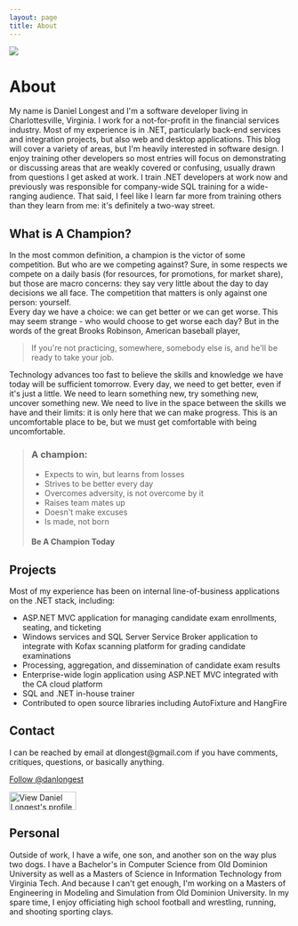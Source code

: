 ```yaml
---
layout: page
title: About
---
```

<div id="aside">
<img id="portrait" src='{{ site.url }}/images/Picture4.jpg' />
</div>
<h1>About</h1>
<div>My name is Daniel Longest and I'm a software developer living in Charlottesville, Virginia.  I work for a not-for-profit in the financial services industry.  Most of my experience is in .NET, particularly back-end services and integration projects, but also web and desktop applications.  This blog will cover a variety of areas, but I'm heavily interested in software design.  I enjoy training other developers so most entries will focus on demonstrating or discussing areas that are weakly covered or confusing, usually drawn from questions I get asked at work.  I train .NET developers at work now and previously was responsible for company-wide SQL training for a wide-ranging audience.  That said, I feel like I learn far more from training others than they learn from me: it's definitely a two-way street.
</div>
<h2>What is A Champion?</h2>
<div>
In the most common definition, a champion is the victor of some competition.  But who are we competing against?  Sure, in some respects we compete on a daily basis (for resources, for promotions, for market share), but those are macro concerns: they say very little about the day to day decisions we all face.  The competition that matters is only against one person: yourself. 
</div>
<div>
Every day we have a choice: we can get better or we can get worse.  This may seem strange - who would choose to get worse each day?  But in the words of the great Brooks Robinson, American baseball player,</div>
<blockquote>If you're not practicing, somewhere, somebody else is, and he'll be ready to take your job.</blockquote>
<div>
Technology advances too fast to believe the skills and knowledge we have today will be sufficient tomorrow. Every day, we need to get better, even if it's just a little.  We need to learn something new, try something new, uncover something new.  We need to live in the space between the skills we have and their limits: it is only here that we can make progress.  This is an uncomfortable place to be, but we must get comfortable with being uncomfortable. 
</div>
<div>
<blockquote>
<h3>A champion:</h3>
<ul>
<li>Expects to win, but learns from losses</li>
<li>Strives to be better every day</li>
<li>Overcomes adversity, is not overcome by it</li>
<li>Raises team mates up</li>
<li>Doesn't make excuses</li>
<li>Is made, not born</li>
</ul>
<h4>Be A Champion Today</h4></blockquote>
</div>
<div>
<h2>Projects</h2>
Most of my experience has been on internal line-of-business applications on the .NET stack, including:
<ul>
<li>ASP.NET MVC application for managing candidate exam enrollments, seating, and ticketing</li>
<li>Windows services and SQL Server Service Broker application to integrate with Kofax scanning platform for grading candidate examinations</li>
<li>Processing, aggregation, and dissemination of candidate exam results </li>
<li>Enterprise-wide login application using ASP.NET MVC integrated with the CA cloud platform</li>
<li>SQL and .NET in-house trainer</li>
<li>Contributed to open source libraries including AutoFixture and HangFire</li>
</ul>
</div>
<h2>Contact</h2>
I can be reached by email at dlongest@gmail.com if you have comments, critiques, questions, or basically anything. 
<p>
<a href="https://twitter.com/danlongest" class="twitter-follow-button" data-show-count="false">Follow @danlongest</a>
<script>!function(d,s,id){var js,fjs=d.getElementsByTagName(s)[0],p=/^http:/.test(d.location)?'http':'https';if(!d.getElementById(id)){js=d.createElement(s);js.id=id;js.src=p+'://platform.twitter.com/widgets.js';fjs.parentNode.insertBefore(js,fjs);}}(document, 'script', 'twitter-wjs');</script>
</p>
<p>
<a href="http://www.linkedin.com/pub/daniel-longest/2a/159/810">
<img src="https://static.licdn.com/scds/common/u/img/webpromo/btn_viewmy_120x33.png" width="120" height="33" border="0" alt="View Daniel Longest's profile on LinkedIn"></a>
</p>
<h2>Personal</h2>
<p>
Outside of work, I have a wife, one son, and another son on the way plus two dogs.  I have a Bachelor's in Computer Science from Old Dominion University as well as a Masters of Science in Information Technology from Virginia Tech.  And because I can't get enough, I'm working on a Masters of Engineering in Modeling and Simulation from Old Dominion University.  In my spare time, I enjoy officiating high school football and wrestling, running, and shooting sporting clays.
</p>  




